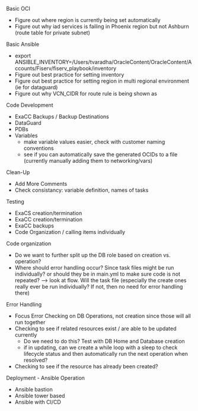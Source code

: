 Basic OCI 
- Figure out where region is currently being set automatically
- Figure out why iad services is failing in Phoenix region but not Ashburn (route table for private subnet)

Basic Ansible
- export ANSIBLE_INVENTORY=/Users/tvaradha/OracleContent/OracleContent/Accounts/Fiserv/fiserv_playbook/inventory
- Figure out best practice for setting inventory
- Figure out best practice for setting region in multi regional environment (ie for dataguard)
- Figure out why VCN_CIDR for route rule is being shown as 

Code Development
- ExaCC Backups / Backup Destinations
- DataGuard
- PDBs
- Variables
    - make variable values easier, check with customer naming conventions
    - see if you can automatically save the generated OCIDs to a file (currently manually adding them to networking/vars)

Clean-Up
- Add More Comments
- Check consistancy: variable definition, names of tasks

Testing
- ExaCS creation/termination
- ExaCC creation/termination
- ExaCC backups
- Code Organization / calling items individually 



Code organization
- Do we want to further split up the DB role based on creation vs. operation?
- Where should error handling occur? Since task files might be run individually? or should they be in main.yml to make sure code is not repeated? --> look at flow. Will the task file (especially the create ones really ever be run individually? If not, then no need for error handling there)

Error Handling
- Focus Error Checking on DB Operations, not creation since those will all run together
- Checking to see if related resources exist / are able to be updated currently 
    - Do we need to do this? Test with DB Home and Database creation
    - if in updating, can we create a while loop with a sleep to check lifecycle status and then automatically run the next 
    operation when resolved?
- Checking to see if the resource has already been created?


Deployment - Ansible Operation 
- Ansible bastion
- Ansible tower based
- Ansible with CI/CD


